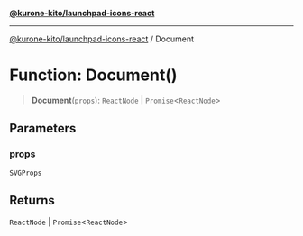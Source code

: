 [**@kurone-kito/launchpad-icons-react**](../README.md)

***

[@kurone-kito/launchpad-icons-react](../globals.md) / Document

# Function: Document()

> **Document**(`props`): `ReactNode` \| `Promise`\<`ReactNode`\>

## Parameters

### props

`SVGProps`

## Returns

`ReactNode` \| `Promise`\<`ReactNode`\>
